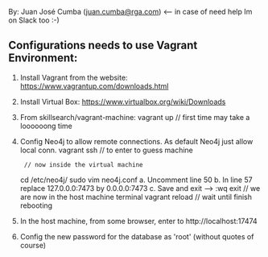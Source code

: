 By: Juan José Cumba (juan.cumba@rga.com) <-- in case of need help
	Im on Slack too :-)


Configurations needs to use Vagrant Environment:
------------------------------------------------

1. Install Vagrant from the website:
	https://www.vagrantup.com/downloads.html

2. Install Virtual Box:
	https://www.virtualbox.org/wiki/Downloads

3. From skillsearch/vagrant-machine:
	vagrant up
		// first time may take a loooooong time

4. Config Neo4j to allow remote connections. As default Neo4j just allow local conn.
	vagrant ssh
		// to enter to guess machine

		// now inside the virtual machine
	cd /etc/neo4j/
	sudo vim neo4j.conf
		a. Uncomment line 50
		b. In line 57 replace 127.0.0.0:7473 by 0.0.0.0:7473
		c. Save and exit --> :wq
	exit
		// we are now in the host machine terminal
	vagrant reload
		// wait until finish rebooting

5. In the host machine, from some browser, enter to http://localhost:17474

6. Config the new password for the database as 'root' (without quotes of course)